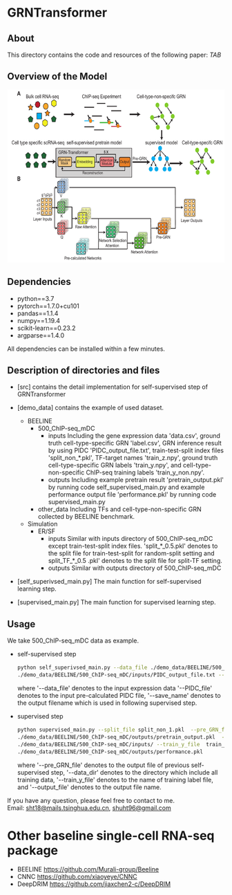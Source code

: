 # GRNTransformer

## About
This directory contains the code and resources of the following paper:
<i> TAB </i>

## Overview of the Model

<p align="center">
<img  src="Figure1.pdf" width="800" height="400" > 
</p>

## Dependencies
- python==3.7
- pytorch==1.7.0+cu101
- pandas==1.1.4
- numpy==1.19.4
- scikit-learn==0.23.2
- argparse==1.4.0

All dependencies can be installed within a few minutes.

## Description of directories and files
- [src] contains the detail implementation for self-supervised step of GRNTransformer
- [demo_data] contains the example of used dataset. 
    - BEELINE
        - 500_ChIP-seq_mDC
            - inputs Including the gene expression data 'data.csv', ground truth cell-type-specific GRN 'label.csv', 
            GRN inference result by using PIDC 'PIDC_output_file.txt', train-test-split index files 'split_non_*.pkl', 
            TF-target names 'train_z.npy', ground truth cell-type-specific GRN labels 'train_y.npy', and 
            cell-type-non-specific ChIP-seq training labels 'train_y_non.npy'.
            - outputs Including example pretrain result 'pretrain_output.pkl' by running code self_supervised_main.py 
            and 
            example performance output file 'performance.pkl' by running code supervised_main.py
        - other_data Including TFs and cell-type-non-specific GRN collected by BEELINE benchmark.
    - Simulation 
        - ER/SF
            - inputs  Similar with inputs directory of 500_ChIP-seq_mDC except train-test-split index files. 
            'split\_\*\_0.5.pkl' denotes to the split file for train-test-split for random-split setting and 
            split\_TF\_\*\_0.5
            .pkl' 
            denotes to the split file for split-TF setting.
            - outputs Similar with outputs directory of 500_ChIP-seq_mDC 

- [self_superivsed_main.py]  The main function for self-supervised learning step.
- [supervised_main.py] The main function for supervised learning step.

## Usage
We take 500_ChIP-seq_mDC data as example.

- self-supervised step
    ```sh
    python self_superivsed_main.py --data_file ./demo_data/BEELINE/500_ChIP-seq_mDC/inputs/data.csv --PIDC_file 
    ./demo_data/BEELINE/500_ChIP-seq_mDC/inputs/PIDC_output_file.txt --save_name pretrain_output.pkl
    ```
    where '--data_file' denotes to the input expression data '--PIDC_file' denotes to the input pre-calculated PIDC 
    file, '--save_name' denotes to the output filename which is used in following supervised step.
    
- supervised step 
    ```sh
    python supervised_main.py --split_file split_non_1.pkl  --pre_GRN_file 
    ./demo_data/BEELINE/500_ChIP-seq_mDC/outputs/pretrain_output.pkl  --data_dir 
    ./demo_data/BEELINE/500_ChIP-seq_mDC/inputs/ --train_y_file  train_y_non.npy --output_file 
    ./demo_data/BEELINE/500_ChIP-seq_mDC/outputs/performance.pkl
    ```
  where '--pre_GRN_file' denotes to the output file of previous self-supervised step, '--data_dir' denotes to the 
  directory which include all training data, '--train_y_file' denotes to the name of training label file, and 
  '--output_file' denotes to the output file name.
 
If you have any question, please feel free to contact to me. \
Email: sht18@mails.tsinghua.edu.cn, shuht96@gmail.com
 
 # Other baseline single-cell RNA-seq package 
 - BEELINE https://github.com/Murali-group/Beeline
 - CNNC https://github.com/xiaoyeye/CNNC
 - DeepDRIM https://github.com/jiaxchen2-c/DeepDRIM
